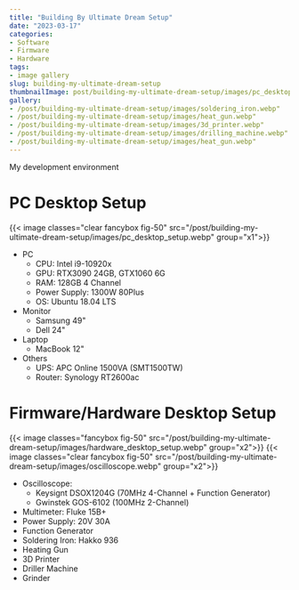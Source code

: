 ```yaml
---
title: "Building By Ultimate Dream Setup"
date: "2023-03-17"
categories:
- Software
- Firmware
- Hardware
tags:
- image gallery
slug: building-my-ultimate-dream-setup
thumbnailImage: post/building-my-ultimate-dream-setup/images/pc_desktop_setup.webp
gallery:
- /post/building-my-ultimate-dream-setup/images/soldering_iron.webp"
- /post/building-my-ultimate-dream-setup/images/heat_gun.webp"
- /post/building-my-ultimate-dream-setup/images/3d_printer.webp"
- /post/building-my-ultimate-dream-setup/images/drilling_machine.webp"
- /post/building-my-ultimate-dream-setup/images/heat_gun.webp"
---
```


<!-- for peek -->
My development environment

<!--more-->
# PC Desktop Setup
{{< image classes="clear fancybox fig-50" src="/post/building-my-ultimate-dream-setup/images/pc_desktop_setup.webp" group="x1">}}
- PC
  - CPU: Intel i9-10920x
  - GPU: RTX3090 24GB, GTX1060 6G
  - RAM: 128GB 4 Channel
  - Power Supply: 1300W 80Plus
  - OS: Ubuntu 18.04 LTS
- Monitor
  - Samsung 49"
  - Dell 24"
- Laptop
  - MacBook 12"
  <!-- - MacBook Air M2 -->
- Others
  - UPS: APC Online 1500VA (SMT1500TW)
  - Router: Synology RT2600ac 

# Firmware/Hardware Desktop Setup
{{< image classes="fancybox fig-50" src="/post/building-my-ultimate-dream-setup/images/hardware_desktop_setup.webp" group="x2">}}
{{< image classes="clear fancybox fig-50" src="/post/building-my-ultimate-dream-setup/images/oscilloscope.webp" group="x2">}}
- Oscilloscope:
  - Keysignt DSOX1204G (70MHz 4-Channel + Function Generator)
  - Gwinstek GOS-6102 (100MHz 2-Channel)
- Multimeter: Fluke 15B+
- Power Supply: 20V 30A
- Function Generator
- Soldering Iron: Hakko 936 
- Heating Gun
- 3D Printer
- Driller Machine
- Grinder

<!-- 
{{< image classes="fancybox fig-20" src="/post/building-my-ultimate-dream-setup/images/soldering_iron.webp" group="x3">}}
{{< image classes="fancybox fig-20" src="/post/building-my-ultimate-dream-setup/images/3d_printer.webp" group="x3">}}
{{< image classes="fancybox fig-20" src="/post/building-my-ultimate-dream-setup/images/grinder.webp" group="x3">}}
{{< image classes="fancybox fig-20" src="/post/building-my-ultimate-dream-setup/images/drilling_machine.webp" group="x3">}}
{{< image classes="fancybox fig-20" src="/post/building-my-ultimate-dream-setup/images/heat_gun.webp" group="x3">}}
 -->

